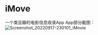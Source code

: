 # iMove
一个类豆瓣的电影信息收录App
App部分截图：
![Screenshot_20220917-230101_iMovie](https://user-images.githubusercontent.com/75652583/190863587-cba2ba2f-4bfd-4bf7-8b14-5751390e38dc.jpg)
